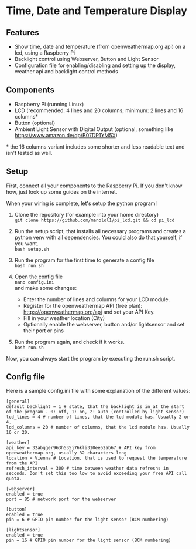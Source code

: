 # Time, Date and Temperature Display

## Features
* Show time, date and temperature (from openweathermap.org api) on a lcd, using a Raspberry Pi
* Backlight control using Webserver, Button and Light Sensor
* Configuration file for enabling/disabling and setting up the display, weather api and backlight control methods

## Components
* Raspberry Pi (running Linux)
* LCD (recommended: 4 lines and 20 columns; minimum: 2 lines and 16 columns*
* Button (optional)
* Ambient Light Sensor with Digital Output (optional, something like https://www.amazon.de/dp/B07DP1YM5X)

\* the 16 columns variant includes some shorter and less readable text and isn't tested as well.

## Setup
First, connect all your components to the Raspberry Pi. If you don't know how, just look up some guides on the internet.

When your wiring is complete, let's setup the python program!

1. Clone the repository (for example into your home directory)\
   `git clone https://github.com/manolol1/pi_lcd.git && cd pi_lcd`
   
2. Run the setup script, that installs all necessary programs and creates a python venv with all dependencies. You could also do that yourself, if you want.\
   `bash setup.sh`

3. Run the program for the first time to generate a config file\
   `bash run.sh`

4. Open the config file\
   `nano config.ini`\
   and make some changes:
   * Enter the number of lines and columns for your LCD module.
   * Register for the openweathermap API (free plan): https://openweathermap.org/api and set your API Key.
   * Fill in your weather location (City)
   * Optionally enable the webserver, button and/or lightsensor and set their port or pins

5. Run the program again, and check if it works.\
   `bash run.sh`

Now, you can always start the program by executing the run.sh script.

## Config file

Here is a sample config.ini file with some explanation of the different values:

```
[general]
default_backlight = 1 # state, that the backlight is in at the start of the program - 0: off, 1: on, 2: auto (controlled by light sensor)
lcd_lines = 4 # number of lines, that the lcd module has. Usually 2 or 4.
lcd_columns = 20 # number of columns, that the lcd module has. Usually 16 or 20.

[weather]
api_key = 32abgger963h535j76kli310ee52ab67 # API key from openweathermap.org, usually 32 characters long
location = Vienna # Location, that is used to request the temperature from the API
refresh_interval = 300 # time between weather data refreshs in seconds. Don't set this too low to avoid exceeding your free API call quota.

[webserver]
enabled = true
port = 85 # network port for the webserver

[button]
enabled = true
pin = 6 # GPIO pin number for the light sensor (BCM numbering)

[lightsensor]
enabled = true
pin = 16 # GPIO pin number for the light sensor (BCM numbering)

```
